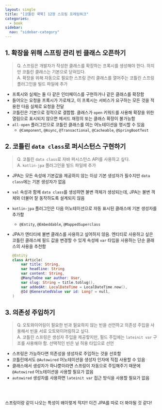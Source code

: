 ```yaml
---
layout: single
title: "[코틀린 쿡북] 12장 스프림 프레임워크"
categories:
  - book
sidebar:
  nav: "sidebar-category"
---
```


## 1. 확장을 위해 스프링 관리 빈 클래스 오픈하기
> Q. 스프링은 개발자가 작성한 클래스를 확장하는 프록시를 생성해야 한다. 하지만 코틀린 클래스는 기본으로 닫혀있다.<br />
> A. 확장을 위해 자동으로 필요한 스프링 관리 클래스를 열어주는 코틀린 스프링 플러그인을 빌드 파일에 추가

- 프록시와 실체는 둘 다 같은 인터페이스를 구현하거나 같은 클래스를 확장함
- 들어오는 요청을 프록시가 가로채고, 이 프록시는 서비스가 요구하는 모든 것을 적용한 다음 실체로 요청을 전달
- 코틀린은 기본으로 정적으로 결합함. 클래스가 `open` 키워드를 사용해 확장을 위한 열림으로 표시되지 않으면 메서드 재정의 또는 클래스 확장이 불가능함
- `all-open` 플러그인으로 코틀린 클래스를 여는 어노테이션을 명시할 수 있음
  - `@Component`, `@Async`, `@Transactional`, `@Cacheable`, `@SpringBootTest`
 

## 2. 코틀린 `data class`로 퍼시스턴스 구현하기
> Q. 코틀린 `data class`로 자바 퍼시스턴스 API를 사용하고 싶다.<br />
> A. `kotlin-jpa` 플러그인을 빌드 파일에 추가

- JPA는 모든 속성에 기본값을 제공하지 않는 이상 기본 생성자가 필수지만 `data class`에는 기본 생성자가 없음
- `val` 속성과 함께 `data class`를 생성하면 불변 객체가 생성되는데, JPA는 불변 객체와 더불어 잘 동작하도록 설계되지 않음
- `kotlin-jpa` 플러그인은 다음 어노테이션으로 자동 표시된 클래스에 기본 생성자를 추가함
  - `@Entity`, `@Embeddable`, `@MappedSuperclass`
- JPA가 엔티티에 불변 클래스를 사용하고 싶어하지 않음. 엔티티로 사용하고 싶은 코틀린 클래스에 필드 값을 변경할 수 있게 속성에 `var` 타입을 사용하는 단순 클래스의 사용을 추천함

    ``` kotlin
    @Entity
    class Article(
        var title: String,
        var headline: String
        var content: String,
        @ManyToOne var author: User,
        var slug: String = title.toSlug(),
        var addedAt: LocalDateTime = LocalDateTime.now(),
        @Id @GeneratedValue var id: Long? = null,
    )
    ```

## 3. 의존성 주입하기
> Q. 오토와이어링이 필요한 빈과 필요하지 않는 빈을 선언하고 의존성 주입을 사용해서 빈을 서로 오토와이어링하고 싶다.<br />
> A. 코틀린 스프링은 생성자 주입을 제공핳지만, 필드 주입에는 `lateinit var` 구조를 사용해야 함. 선택적인 빈은 널 허용 타입으로 선언

- 스프링은 가능하다면 의존성을 생성자로 주입하는 것을 선호함
- 코틀린에서도 `@Autowired` 어노테이션을 생성자 인자에 직접 사용할 수 있음
- 클래스에서 생성자가 하나뿐이라면 스프링이 자동으로 주입해주기 때문에 `@Autowired` 어노테이션을 사용할 필요가 없음
- `autowired` 생성자를 사용하면 `lateinit var` 접근 방식을 사용할 필요가 없음

<br />
<br /> 

스프링이랑 같이 나오는 특성이 왜이렇게 적지!! 이건 JPA를 따로 더 봐야될 것 같다!
